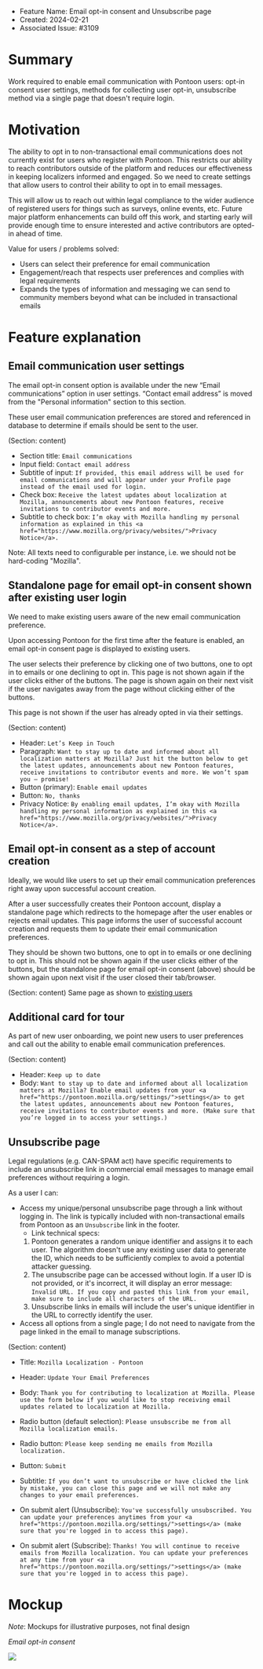 - Feature Name: Email opt-in consent and Unsubscribe page
- Created: 2024-02-21
- Associated Issue: #3109

# Summary

Work required to enable email communication with Pontoon users: opt-in consent user settings, methods for collecting user opt-in, unsubscribe method via a single page that doesn't require login.

# Motivation

The ability to opt in to non-transactional email communications does not currently exist for users who register with Pontoon. This restricts our ability to reach contributors outside of the platform and reduces our effectiveness in keeping localizers informed and engaged. So we need to create settings that allow users to control their ability to opt in to email messages.

This will allow us to reach out within legal compliance to the wider audience of registered users for things such as surveys, online events, etc. Future major platform enhancements can build off this work, and starting early will provide enough time to ensure interested and active contributors are opted-in ahead of time.

Value for users / problems solved:
- Users can select their preference for email communication
- Engagement/reach that respects user preferences and complies with legal requirements
- Expands the types of information and messaging we can send to community members beyond what can be included in transactional emails

# Feature explanation

## Email communication user settings

The email opt-in consent option is available under the new “Email communications” option in user settings. “Contact email address” is moved from the "Personal information" section to this section.

These user email communication preferences are stored and referenced in database to determine if emails should be sent to the user.

(Section: content)
- Section title: `Email communications`
- Input field: `Contact email address`
- Subtitle of input: `If provided, this email address will be used for email communications and will appear under your Profile page instead of the email used for login.`
- Check box: `Receive the latest updates about localization at Mozilla, announcements about new Pontoon features, receive invitations to contributor events and more.`
- Subtitle to check box: `I’m okay with Mozilla handling my personal information as explained in this <a href="https://www.mozilla.org/privacy/websites/">Privacy Notice</a>.`

Note: All texts need to configurable per instance, i.e. we should not be hard-coding "Mozilla".

## Standalone page for email opt-in consent shown after existing user login

We need to make existing users aware of the new email communication preference.

Upon accessing Pontoon for the first time after the feature is enabled, an email opt-in consent page is displayed to existing users.

The user selects their preference by clicking one of two buttons, one to opt in to emails or one declining to opt in. This page is not shown again if the user clicks either of the buttons. The page is shown again on their next visit if the user navigates away from the page without clicking either of the buttons.

This page is not shown if the user has already opted in via their settings.

(Section: content)
- Header: `Let’s Keep in Touch`
- Paragraph: `Want to stay up to date and informed about all localization matters at Mozilla? Just hit the button below to get the latest updates, announcements about new Pontoon features, receive invitations to contributor events and more. We won’t spam you — promise!`
- Button (primary): `Enable email updates`
- Button: `No, thanks`
- Privacy Notice: `By enabling email updates, I’m okay with Mozilla handling my personal information as explained in this <a href="https://www.mozilla.org/privacy/websites/">Privacy Notice</a>.`

## Email opt-in consent as a step of account creation

Ideally, we would like users to set up their email communication preferences right away upon successful account creation.

After a user successfully creates their Pontoon account, display a standalone page which redirects to the homepage after the user enables or rejects email updates. This page informs the user of successful account creation and requests them to update their email communication preferences.

They should be shown two buttons, one to opt in to emails or one declining to opt in. This should not be shown again if the user clicks either of the buttons, but the standalone page for email opt-in consent (above) should be shown again upon next visit if the user closed their tab/browser.

(Section: content)
Same page as shown to [existing users](#standalone-page-for-email-opt-in-consent-shown-after-existing-user-login)

## Additional card for tour

As part of new user onboarding, we point new users to user preferences and call out the ability to enable email communication preferences.

(Section: content)
- Header: `Keep up to date`
- Body: `Want to stay up to date and informed about all localization matters at Mozilla? Enable email updates from your <a href="https://pontoon.mozilla.org/settings/">settings</a> to get the latest updates, announcements about new Pontoon features, receive invitations to contributor events and more. (Make sure that you’re logged in to access your settings.)`

## Unsubscribe page

Legal regulations (e.g. CAN-SPAM act) have specific requirements to include an unsubscribe link in commercial email messages to manage email preferences without requiring a login.

As a user I can:
- Access my unique/personal unsubscribe page through a link without logging in. The link is typically included with non-transactional emails from Pontoon as an `Unsubscribe` link in the footer.
  - Link technical specs:
  1) Pontoon generates a random unique identifier and assigns it to each user. The algorithm doesn't use any existing user data to generate the ID, which needs to be sufficiently complex to avoid a potential attacker guessing.
  2) The unsubscribe page can be accessed without login. If a user ID is not provided, or it's incorrect, it will display an error message: `Invalid URL. If you copy and pasted this link from your email, make sure to include all characters of the URL.`
  3) Unsubscribe links in emails will include the user's unique identifier in the URL to correctly identify the user.
- Access all options from a single page; I do not need to navigate from the page linked in the email to manage subscriptions.

(Section: content)
 - Title: `Mozilla Localization - Pontoon`
 - Header: `Update Your Email Preferences`
 - Body: `Thank you for contributing to localization at Mozilla. Please use the form below if you would like to stop receiving email updates related to localization at Mozilla.`
 - Radio button (default selection): `Please unsubscribe me from all Mozilla localization emails.`
 - Radio button: `Please keep sending me emails from Mozilla localization.`
 - Button: `Submit`
 - Subtitle: `If you don’t want to unsubscribe or have clicked the link by mistake, you can close this page and we will not make any changes to your email preferences.`

 - On submit alert (Unsubscribe): `You've successfully unsubscribed. You can update your preferences anytimes from your <a href="https://pontoon.mozilla.org/settings/">settings</a> (make sure that you're logged in to access this page).`
 - On submit alert (Subscribe): `Thanks! You will continue to receive emails from Mozilla localization. You can update your preferences at any time from your <a href="https://pontoon.mozilla.org/settings/">settings</a> (make sure that you're logged in to access this page).`
 
 # Mockup
*Note*: Mockups for illustrative purposes, not final design

*Email opt-in consent*

![](0117/user-opt-in.png)
